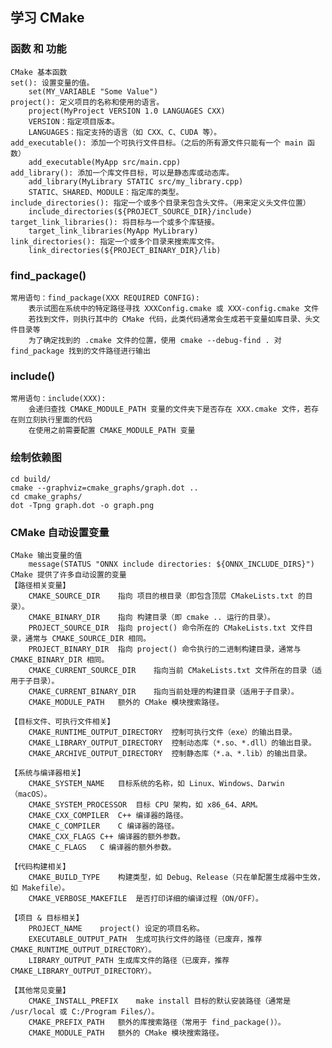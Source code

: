 ## 学习 CMake
### 函数 和 功能
    CMake 基本函数
    set(): 设置变量的值。
        set(MY_VARIABLE "Some Value")
    project(): 定义项目的名称和使用的语言。
        project(MyProject VERSION 1.0 LANGUAGES CXX)
        VERSION：指定项目版本。
        LANGUAGES：指定支持的语言（如 CXX、C、CUDA 等）。
    add_executable(): 添加一个可执行文件目标。（之后的所有源文件只能有一个 main 函数）
        add_executable(MyApp src/main.cpp)
    add_library(): 添加一个库文件目标，可以是静态库或动态库。
        add_library(MyLibrary STATIC src/my_library.cpp)
        STATIC、SHARED、MODULE：指定库的类型。
    include_directories(): 指定一个或多个目录来包含头文件。（用来定义头文件位置）
        include_directories(${PROJECT_SOURCE_DIR}/include)
    target_link_libraries(): 将目标与一个或多个库链接。
        target_link_libraries(MyApp MyLibrary)
    link_directories(): 指定一个或多个目录来搜索库文件。
        link_directories(${PROJECT_BINARY_DIR}/lib)

### find_package()
    常用语句：find_package(XXX REQUIRED CONFIG):
        表示试图在系统中的特定路径寻找 XXXConfig.cmake 或 XXX-config.cmake 文件
        若找到文件，则执行其中的 CMake 代码，此类代码通常会生成若干变量如库目录、头文件目录等
        为了确定找到的 .cmake 文件的位置，使用 cmake --debug-find . 对 find_package 找到的文件路径进行输出

### include()
    常用语句：include(XXX):
        会递归查找 CMAKE_MODULE_PATH 变量的文件夹下是否存在 XXX.cmake 文件，若存在则立刻执行里面的代码
        在使用之前需要配置 CMAKE_MODULE_PATH 变量

### 绘制依赖图
```
cd build/
cmake --graphviz=cmake_graphs/graph.dot ..
cd cmake_graphs/
dot -Tpng graph.dot -o graph.png
```

### CMake 自动设置变量
    CMake 输出变量的值
        message(STATUS "ONNX include directories: ${ONNX_INCLUDE_DIRS}")
    CMake 提供了许多自动设置的变量
    【路径相关变量】
        CMAKE_SOURCE_DIR	指向 项目的根目录（即包含顶层 CMakeLists.txt 的目录）。
        CMAKE_BINARY_DIR	指向 构建目录（即 cmake .. 运行的目录）。
        PROJECT_SOURCE_DIR	指向 project() 命令所在的 CMakeLists.txt 文件目录，通常与 CMAKE_SOURCE_DIR 相同。
        PROJECT_BINARY_DIR	指向 project() 命令执行的二进制构建目录，通常与 CMAKE_BINARY_DIR 相同。
        CMAKE_CURRENT_SOURCE_DIR	指向当前 CMakeLists.txt 文件所在的目录（适用于子目录）。
        CMAKE_CURRENT_BINARY_DIR	指向当前处理的构建目录（适用于子目录）。
        CMAKE_MODULE_PATH	额外的 CMake 模块搜索路径。

    【目标文件、可执行文件相关】
        CMAKE_RUNTIME_OUTPUT_DIRECTORY	控制可执行文件（exe）的输出目录。
        CMAKE_LIBRARY_OUTPUT_DIRECTORY	控制动态库（*.so、*.dll）的输出目录。
        CMAKE_ARCHIVE_OUTPUT_DIRECTORY	控制静态库（*.a、*.lib）的输出目录。

    【系统与编译器相关】
        CMAKE_SYSTEM_NAME	目标系统的名称，如 Linux、Windows、Darwin（macOS）。
        CMAKE_SYSTEM_PROCESSOR	目标 CPU 架构，如 x86_64、ARM。
        CMAKE_CXX_COMPILER	C++ 编译器的路径。
        CMAKE_C_COMPILER	C 编译器的路径。
        CMAKE_CXX_FLAGS	C++ 编译器的额外参数。
        CMAKE_C_FLAGS	C 编译器的额外参数。

    【代码构建相关】
        CMAKE_BUILD_TYPE	构建类型，如 Debug、Release（只在单配置生成器中生效，如 Makefile）。
        CMAKE_VERBOSE_MAKEFILE	是否打印详细的编译过程（ON/OFF）。

    【项目 & 目标相关】
        PROJECT_NAME	project() 设定的项目名称。
        EXECUTABLE_OUTPUT_PATH	生成可执行文件的路径（已废弃，推荐 CMAKE_RUNTIME_OUTPUT_DIRECTORY）。
        LIBRARY_OUTPUT_PATH	生成库文件的路径（已废弃，推荐 CMAKE_LIBRARY_OUTPUT_DIRECTORY）。
        
    【其他常见变量】
        CMAKE_INSTALL_PREFIX	make install 目标的默认安装路径（通常是 /usr/local 或 C:/Program Files/）。
        CMAKE_PREFIX_PATH	额外的库搜索路径（常用于 find_package()）。
        CMAKE_MODULE_PATH	额外的 CMake 模块搜索路径。
